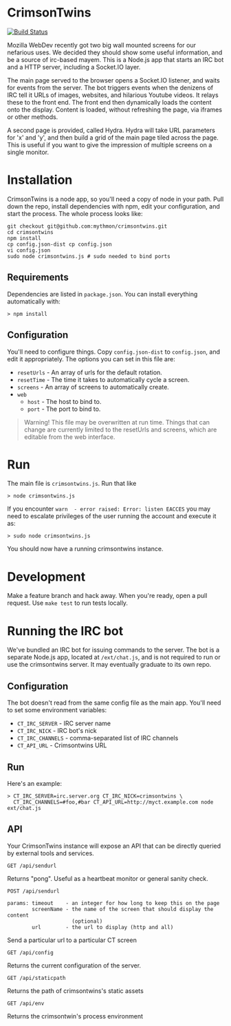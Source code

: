 CrimsonTwins
============

[![Build Status](https://travis-ci.org/mythmon/crimsontwins.png?branch=master)](https://travis-ci.org/mythmon/crimsontwins)

Mozilla WebDev recently got two big wall mounted screens for our nefarious
uses. We decided they should show some useful information, and be a source of
irc-based mayem. This is a Node.js app that starts an IRC bot and a HTTP
server, including a Socket.IO layer.

The main page served to the browser opens a Socket.IO listener, and waits for
events from the server. The bot triggers events when the denizens of IRC tell
it URLs of images, websites, and hilarious Youtube videos. It relays these
to the front end. The front end then dynamically loads the content onto the
display. Content is loaded, without refreshing the page, via iframes or other
methods.

A second page is provided, called Hydra. Hydra will take URL parameters for 'x'
and 'y', and then build a grid of the main page tiled across the page. This is
useful if you want to give the impression of multiple screens on a single
monitor.

Installation
============

CrimsonTwins is a node app, so you'll need a copy of node in your path. Pull
down the repo, install dependencies with npm, edit your configuration, and start
the process. The whole process looks like:

```shell
git checkout git@github.com:mythmon/crimsontwins.git
cd crimsontwins
npm install
cp config.json-dist cp config.json
vi config.json
sudo node crimsontwins.js # sudo needed to bind ports
```

Requirements
------------

Dependencies are listed in ``package.json``. You can install everything
automatically with:

```shell
> npm install
```

Configuration
-------------

You'll need to configure things. Copy `config.json-dist` to `config.json`, and
edit it appropriately. The options you can set in this file are:

- `resetUrls` - An array of urls for the default rotation.
- `resetTime` - The time it takes to automatically cycle a screen.
- `screens` - An array of screens to automatically create.
- `web`
  - `host` - The host to bind to.
  - `port` - The port to bind to.

> Warning! This file may be overwritten at run time. Things that can
> change are currently limited to the resetUrls and screens, which are
> editable from the web interface.

Run
===

The main file is `crimsontwins.js`. Run that like

```shell
> node crimsontwins.js
```

If you encounter `warn  - error raised: Error: listen EACCES` you may need to
escalate privileges of the user running the account and execute it as:

```shell
> sudo node crimsontwins.js
```

You should now have a running crimsontwins instance.

Development
===========

Make a feature branch and hack away. When you're ready, open a pull request.
Use `make test` to run tests locally.

Running the IRC bot
===================

We've bundled an IRC bot for issuing commands to the server. The bot is a
separate Node.js app, located at `/ext/chat.js`, and is not required to run or
use the crimsontwins server. It may eventually graduate to its own repo.

Configuration
-------------

The bot doesn't read from the same config file as the main app. You'll need to
set some environment variables:

* `CT_IRC_SERVER` - IRC server name
* `CT_IRC_NICK` - IRC bot's nick
* `CT_IRC_CHANNELS` - comma-separated list of IRC channels
* `CT_API_URL` - Crimsontwins URL

Run
---

Here's an example:

```shell
> CT_IRC_SERVER=irc.server.org CT_IRC_NICK=crimsontwins \
  CT_IRC_CHANNELS=#foo,#bar CT_API_URL=http://myct.example.com node ext/chat.js
```

API
---

Your CrimsonTwins instance will expose an API that can be directly queried by
external tools and services.

`GET /api/sendurl`

Returns "pong". Useful as a heartbeat monitor or general sanity check.

`POST /api/sendurl`
```
params: timeout    - an integer for how long to keep this on the page
        screenName - the name of the screen that should display the content
                     (optional)
        url        - the url to display (http and all)
```

Send a particular url to a particular CT screen

`GET /api/config`

Returns the current configuration of the server.

`GET /api/staticpath`

Returns the path of crimsontwins's static assets

`GET /api/env`

Returns the crimsontwin's process environment
